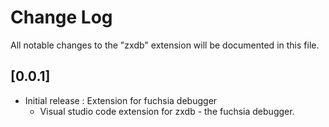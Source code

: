 # Change Log

All notable changes to the "zxdb" extension will be documented in this file.

## [0.0.1]

- Initial release : Extension for fuchsia debugger
  - Visual studio code extension for zxdb - the fuchsia debugger.
